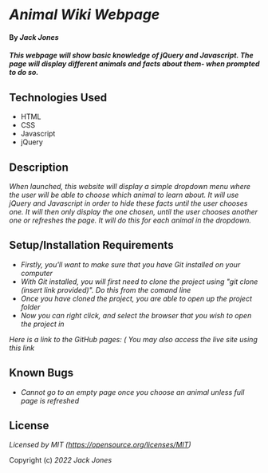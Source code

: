 # _Animal Wiki Webpage_

#### By _Jack Jones_

#### _This webpage will show basic knowledge of jQuery and Javascript. The page will display different animals and facts about them- when prompted to do so._

## Technologies Used

* HTML
* CSS
* Javascript
* jQuery

## Description

_When launched, this website will display a simple dropdown menu where the user will be able to choose which animal to learn about. It will use jQuery and Javascript in order to hide these facts until the user chooses one. It will then only display the one chosen, until the user chooses another one or refreshes the page. It will do this for each animal in the dropdown._

## Setup/Installation Requirements

* _Firstly, you'll want to make sure that you have Git installed on your computer_
* _With Git installed, you will first need to clone the project using "git clone (insert link provided)". Do this from the comand line_
* _Once you have cloned the project, you are able to open up the project folder_
* _Now you can right click, and select the browser that you wish to open the project in_

_Here is a link to the GitHub pages: (_
_You may also access the live site using this link_

## Known Bugs

* _Cannot go to an empty page once you choose an animal unless full page is refreshed_

## License

_Licensed by MIT (https://opensource.org/licenses/MIT)_

Copyright (c) _2022_ _Jack Jones_